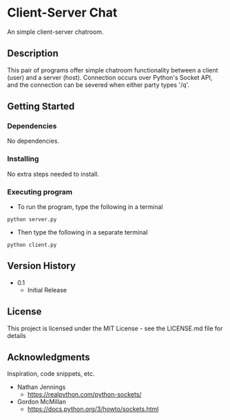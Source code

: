 # Client-Server Chat

An simple client-server chatroom.

## Description

This pair of programs offer simple chatroom functionality between a client (user) and
a server (host). Connection occurs over Python's Socket API, and the connection can
be severed when either party types '/q'.

## Getting Started

### Dependencies

No dependencies.

### Installing

No extra steps needed to install.

### Executing program

* To run the program, type the following in a terminal
```
python server.py
```

* Then type the following in a separate terminal
```
python client.py
```

## Version History

* 0.1
    * Initial Release

## License

This project is licensed under the MIT License - see the LICENSE.md file for details

## Acknowledgments

Inspiration, code snippets, etc.
* Nathan Jennings
	* https://realpython.com/python-sockets/
* Gordon McMillan
	* https://docs.python.org/3/howto/sockets.html